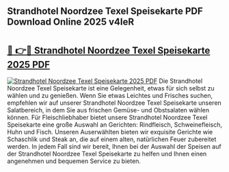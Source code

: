 ## Strandhotel Noordzee Texel Speisekarte PDF Download Online 2025 v4IeR

# <h2><a href="http://gca4dya.nevu.top/?p=Strandhotel+Noordzee+Texel+Speisekarte">🔗 👉🔴 Strandhotel Noordzee Texel Speisekarte 2025 PDF</a></h2>

[![Strandhotel Noordzee Texel Speisekarte 2025 PDF](https://i.imgur.com/dBaPXMq.png)](http://gca4dya.nevu.top/?p=Strandhotel+Noordzee+Texel+Speisekarte)
Die Strandhotel Noordzee Texel Speisekarte ist eine Gelegenheit, etwas für sich selbst zu wählen und zu genießen. Wenn Sie etwas Leichtes und Frisches suchen, empfehlen wir auf unserer Strandhotel Noordzee Texel Speisekarte unseren Salatbereich, in dem Sie aus frischen Gemüse- und Obstsalaten wählen können. Für Fleischliebhaber bietet unsere Strandhotel Noordzee Texel Speisekarte eine große Auswahl an Gerichten: Rindfleisch, Schweinefleisch, Huhn und Fisch. Unseren Auserwählten bieten wir exquisite Gerichte wie Schaschlik und Steak an, die auf einem alten, natürlichen Feuer zubereitet werden. In jedem Fall sind wir bereit, Ihnen bei der Auswahl der Speisen auf der Strandhotel Noordzee Texel Speisekarte zu helfen und Ihnen einen angenehmen und bequemen Service zu bieten.
